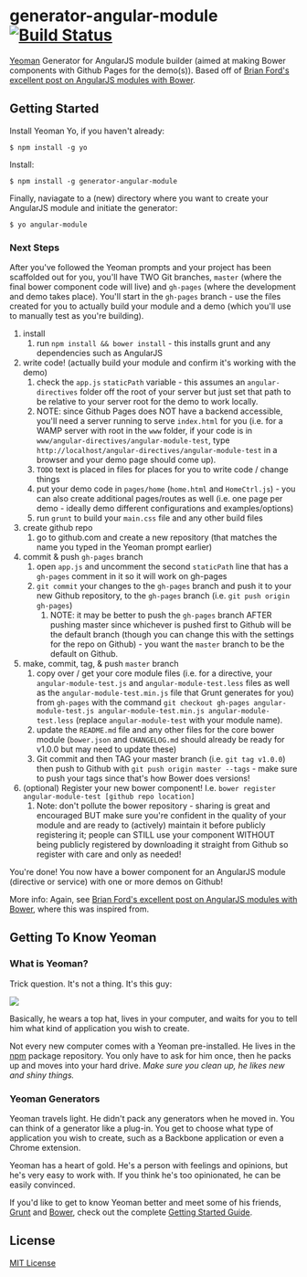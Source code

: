 # generator-angular-module [![Build Status](https://secure.travis-ci.org/jackrabbitsgroup/generator-angular-module.png?branch=master)](https://travis-ci.org/jackrabbitsgroup/generator-angular-module)

[Yeoman](http://yeoman.io) Generator for AngularJS module builder (aimed at making Bower components with Github Pages for the demo(s)). Based off of <a href='http://briantford.com/blog/angular-bower.html'>Brian Ford's excellent post on AngularJS modules with Bower</a>.


## Getting Started

Install Yeoman Yo, if you haven't already:
```
$ npm install -g yo
```

Install:
```
$ npm install -g generator-angular-module
```

Finally, naviagate to a (new) directory where you want to create your AngularJS module and initiate the generator:

```
$ yo angular-module
```

### Next Steps
After you've followed the Yeoman prompts and your project has been scaffolded out for you, you'll have TWO Git branches, `master` (where the final bower component code will live) and `gh-pages` (where the development and demo takes place). You'll start in the `gh-pages` branch - use the files created for you to actually build your module and a demo (which you'll use to manually test as you're building).

1. install
	1. run `npm install && bower install` - this installs grunt and any dependencies such as AngularJS
2. write code! (actually build your module and confirm it's working with the demo)
	1. check the `app.js` `staticPath` variable - this assumes an `angular-directives` folder off the root of your server but just set that path to be relative to your server root for the demo to work locally.
	2. NOTE: since Github Pages does NOT have a backend accessible, you'll need a server running to serve `index.html` for you (i.e. for a WAMP server with root in the `www` folder, if your code is in `www/angular-directives/angular-module-test`, type `http://localhost/angular-directives/angular-module-test` in a browser and your demo page should come up).
	3. `TODO` text is placed in files for places for you to write code / change things
	4. put your demo code in `pages/home` (`home.html` and `HomeCtrl.js`) - you can also create additional pages/routes as well (i.e. one page per demo - ideally demo different configurations and examples/options)
	5. run `grunt` to build your `main.css` file and any other build files
3. create github repo
	1. go to github.com and create a new repository (that matches the name you typed in the Yeoman prompt earlier)
4. commit & push `gh-pages` branch
	1. open `app.js` and uncomment the second `staticPath` line that has a `gh-pages` comment in it so it will work on gh-pages
	2. `git commit` your changes to the `gh-pages` branch and push it to your new Github repository, to the `gh-pages` branch (i.e. `git push origin gh-pages`)
		1. NOTE: it may be better to push the `gh-pages` branch AFTER pushing master since whichever is pushed first to Github will be the default branch (though you can change this with the settings for the repo on Github) - you want the `master` branch to be the default on Github.
5. make, commit, tag, & push `master` branch
	1. copy over / get your core module files (i.e. for a directive, your `angular-module-test.js` and `angular-module-test.less` files as well as the `angular-module-test.min.js` file that Grunt generates for you) from `gh-pages` with the command `git checkout gh-pages angular-module-test.js angular-module-test.min.js angular-module-test.less` (replace `angular-module-test` with your module name).
	2. update the `README.md` file and any other files for the core bower module (`bower.json` and `CHANGELOG.md` should already be ready for v1.0.0 but may need to update these)
	3. Git commit and then TAG your master branch (i.e. `git tag v1.0.0`) then push to Github with `git push origin master --tags` - make sure to push your tags since that's how Bower does versions!
6. (optional) Register your new bower component! I.e. `bower register angular-module-test [github repo location]`
	1. Note: don't pollute the bower repository - sharing is great and encouraged BUT make sure you're confident in the quality of your module and are ready to (actively) maintain it before publicly registering it; people can STILL use your component WITHOUT being publicly registered by downloading it straight from Github so register with care and only as needed!

You're done! You now have a bower component for an AngularJS module (directive or service) with one or more demos on Github!

More info: Again, see <a href='http://briantford.com/blog/angular-bower.html'>Brian Ford's excellent post on AngularJS modules with Bower</a>, where this was inspired from.



## Getting To Know Yeoman

### What is Yeoman?

Trick question. It's not a thing. It's this guy:

![](http://i.imgur.com/JHaAlBJ.png)

Basically, he wears a top hat, lives in your computer, and waits for you to tell him what kind of application you wish to create.

Not every new computer comes with a Yeoman pre-installed. He lives in the [npm](https://npmjs.org) package repository. You only have to ask for him once, then he packs up and moves into your hard drive. *Make sure you clean up, he likes new and shiny things.*

### Yeoman Generators

Yeoman travels light. He didn't pack any generators when he moved in. You can think of a generator like a plug-in. You get to choose what type of application you wish to create, such as a Backbone application or even a Chrome extension.

Yeoman has a heart of gold. He's a person with feelings and opinions, but he's very easy to work with. If you think he's too opinionated, he can be easily convinced.

If you'd like to get to know Yeoman better and meet some of his friends, [Grunt](http://gruntjs.com) and [Bower](http://bower.io), check out the complete [Getting Started Guide](https://github.com/yeoman/yeoman/wiki/Getting-Started).


## License

[MIT License](http://en.wikipedia.org/wiki/MIT_License)
